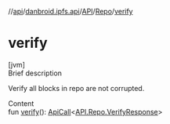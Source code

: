 //[api](../../../index.md)/[danbroid.ipfs.api](../../index.md)/[API](../index.md)/[Repo](index.md)/[verify](verify.md)



# verify  
[jvm]  
Brief description  


Verify all blocks in repo are not corrupted.

  
Content  
fun [verify](verify.md)(): [ApiCall](../../-api-call/index.md)<[API.Repo.VerifyResponse](-verify-response/index.md)>  



